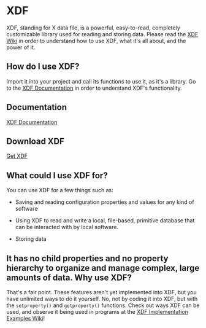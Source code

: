 # XDF
XDF, standing for X data file, is a powerful, easy-to-read, completely customizable library used for reading and storing data. Please read the 
[XDF Wiki](https://github.com/kthewhispers/XDF/wiki) in order to understand how to use XDF, what it's all about, and the power of it.

## How do I use XDF?
Import it into your project and call its functions to use it, as it's a library. Go to the [XDF Documentation](https://github.com/kthewhispers/XDF/wiki/XDF---Documentation) in order to understand XDF's functionality.

## Documentation
[XDF Documentation](https://github.com/kthewhispers/XDF/wiki/XDF---Documentation)

## Download XDF
[Get XDF](https://github.com/kthewhispers/XDF/archive/master.zip)

## What could I use XDF for?
You can use XDF for a few things such as:

* Saving and reading configuration properties and values for any kind of software

* Using XDF to read and write a local, file-based, primitive database that can be interacted with by local software.

* Storing data

## It has no child properties and no property hierarchy to organize and manage complex, large amounts of data. Why use XDF?
That's a fair point. These features aren't yet implemented into XDF, but you have unlimited ways to do it yourself. No, not by coding it into XDF, but with the `setproperty()` and `getproperty()` functions. Check out ways XDF can be used, and observe it being used in programs at the [XDF Implementation Examples Wiki](https://github.com/kthewhispers/XDF/wiki/XDF---Implementation-Examples)!
